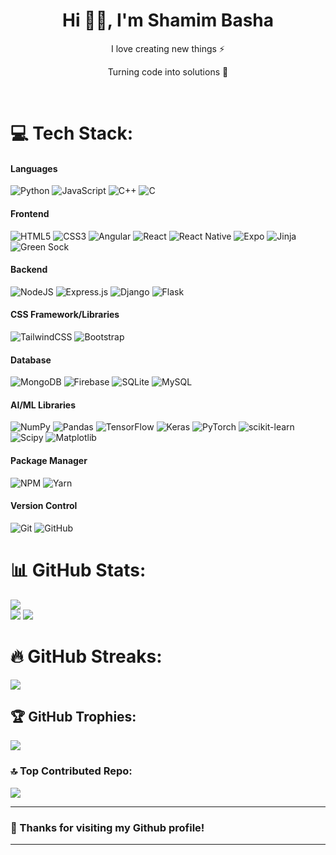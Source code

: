 <h1 align="center"> Hi 👋🏻, I'm Shamim Basha </br> 
</h1>
<p align="center">I love creating new things ⚡</p>
<p align="center">Turning code into solutions 🚀</p>
<p align="center">
 <a href="https://www.buymeacoffee.com/shamim.basha" target="_blank"><img alt="" src="https://img.shields.io/badge/Help%20Me-ffdd00?style=for-the-badge&logo=buy-me-a-coffee&logoColor=black" style="vertical-align:center" /></a>
 <a href="https://shamim-basha.github.io" target="_blank"><img alt="" src="https://img.shields.io/badge/Portfolio-000?logo=vercel&logoColor=yellow&style=for-the-badge" style="vertical-align:center" /></a>
<a href="https://linkedin.com/in/shamim_basha" target="_blank"><img alt="" src="https://img.shields.io/badge/LinkedIn-000?logo=linkedin&logoColor=0A66C2&style=for-the-badge" style="vertical-align:center" /></a>
<a href="https://youtube.com/@shamim_basha" target="_blank"><img alt="" src="https://img.shields.io/badge/YouTube-%23FF0000.svg?logo=YouTube&logoColor=white&style=for-the-badge" style="vertical-align:center" /></a>

# 💻 Tech Stack:
#### Languages
![Python](https://img.shields.io/badge/python-000?style=for-the-badge&logo=python) ![JavaScript](https://img.shields.io/badge/javascript-000?style=for-the-badge&logo=javascript) ![C++](https://img.shields.io/badge/c++-000?style=for-the-badge&logo=c%2B%2B) ![C](https://img.shields.io/badge/c-000?style=for-the-badge)

#### Frontend
![HTML5](https://img.shields.io/badge/html5-000?style=for-the-badge&logo=html5) ![CSS3](https://img.shields.io/badge/css3-000?style=for-the-badge&logo=css3) ![Angular](https://img.shields.io/badge/angular-000?style=for-the-badge&logo=angular) ![React](https://img.shields.io/badge/react-000?style=for-the-badge&logo=react) ![React Native](https://img.shields.io/badge/react_native-000?style=for-the-badge&logo=react) ![Expo](https://img.shields.io/badge/expo-000?style=for-the-badge&logo=expo) ![Jinja](https://img.shields.io/badge/jinja-000?style=for-the-badge&logo=jinja) ![Green Sock](https://img.shields.io/badge/green%20sock-000?style=for-the-badge&logo=greensock)

#### Backend
![NodeJS](https://img.shields.io/badge/node.js-000?style=for-the-badge&logo=node.js) ![Express.js](https://img.shields.io/badge/express.js-000?style=for-the-badge&logo=express) ![Django](https://img.shields.io/badge/django-000?style=for-the-badge&logo=django) ![Flask](https://img.shields.io/badge/flask-000?style=for-the-badge&logo=flask)

#### CSS Framework/Libraries
![TailwindCSS](https://img.shields.io/badge/tailwindcss-000?style=for-the-badge&logo=tailwind-css) ![Bootstrap](https://img.shields.io/badge/bootstrap-000?style=for-the-badge&logo=bootstrap)

#### Database
![MongoDB](https://img.shields.io/badge/MongoDB-000?style=for-the-badge&logo=mongodb) ![Firebase](https://img.shields.io/badge/Firebase-000?style=for-the-badge&logo=Firebase) ![SQLite](https://img.shields.io/badge/sqlite-000?style=for-the-badge&logo=sqlite) ![MySQL](https://img.shields.io/badge/mysql-000.svg?style=for-the-badge&logo=mysql)

#### AI/ML Libraries
![NumPy](https://img.shields.io/badge/numpy-000?style=for-the-badge&logo=numpy) ![Pandas](https://img.shields.io/badge/pandas-000?style=for-the-badge&logo=pandas) ![TensorFlow](https://img.shields.io/badge/TensorFlow-000?style=for-the-badge&logo=TensorFlow) ![Keras](https://img.shields.io/badge/Keras-000?style=for-the-badge&logo=Keras) ![PyTorch](https://img.shields.io/badge/PyTorch-000?style=for-the-badge&logo=PyTorch) ![scikit-learn](https://img.shields.io/badge/scikit--learn-000?style=for-the-badge&logo=scikit-learn) ![Scipy](https://img.shields.io/badge/SciPy-000?style=for-the-badge&logo=scipy) ![Matplotlib](https://img.shields.io/badge/Matplotlib-000?style=for-the-badge&logo=Matplotlib)

#### Package Manager
![NPM](https://img.shields.io/badge/-NPM-000?style=for-the-badge&logo=npm)
![Yarn](https://img.shields.io/badge/-yarn-000?style=for-the-badge&logo=yarn)

#### Version Control
![Git](https://img.shields.io/badge/-Git-000?style=for-the-badge&logo=git)
![GitHub](https://img.shields.io/badge/-GitHub-000?style=for-the-badge&logo=github)

# 📊 GitHub Stats:
[![](https://visitcount.itsvg.in/api?id=shamim-basha&icon=5&color=0)](https://visitcount.itsvg.in)<br/>
![](https://github-readme-stats.vercel.app/api?username=shamim-basha&theme=dark&hide_border=true&include_all_commits=false&count_private=false)
![](https://github-readme-stats.vercel.app/api/top-langs/?username=shamim-basha&theme=dark&hide_border=true&include_all_commits=false&count_private=false&layout=compact)

# 🔥 GitHub Streaks:
![](https://github-readme-streak-stats.herokuapp.com/?user=shamim-basha&theme=dark&hide_border=true)

## 🏆 GitHub Trophies:
![](https://github-profile-trophy.vercel.app/?username=shamim-basha&theme=radical&no-frame=true&no-bg=false&margin-w=4)

### 🔝 Top Contributed Repo:
![](https://github-contributor-stats.vercel.app/api?username=shamim-basha&limit=5&theme=dark&combine_all_yearly_contributions=true)

---
### 🙏 Thanks for visiting my Github profile!
---
